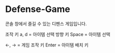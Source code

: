 # Defense-Game
콘솔 창에서 즐길 수 있는 디펜스 게임입니다.

조작 키
a, d = 아이템 선택 방향 키
Space = 아이템 선택

←, → = 게임 조작 키
Enter = 아이템 배치 키